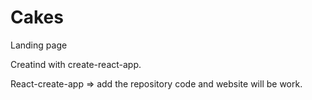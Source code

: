 # Cakes
Landing page

Creatind with create-react-app.

React-create-app => add the repository code and website will be work. 
